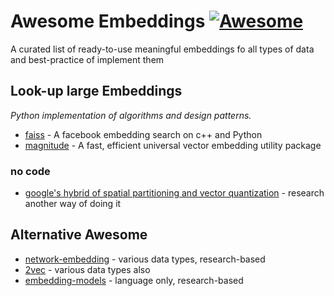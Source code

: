 # Awesome Embeddings [![Awesome](https://cdn.rawgit.com/sindresorhus/awesome/d7305f38d29fed78fa85652e3a63e154dd8e8829/media/badge.svg)](https://github.com/sindresorhus/awesome)
A curated list of ready-to-use meaningful embeddings fo all types of data and best-practice of implement them


## Look-up large Embeddings

*Python implementation of algorithms and design patterns.*

* [faiss](https://github.com/facebookresearch/faiss) - A facebook embedding search on c++ and Python
* [magnitude](https://github.com/plasticityai/magnitude) - A fast, efficient universal vector embedding utility package

### no code
* [google's hybrid of spatial partitioning and vector quantization](https://ai.googleblog.com/2018/09/googles-next-generation-music.html) - research another way of doing it


## Alternative Awesome

* [network-embedding](https://github.com/chihming/awesome-network-embedding) - various data types, research-based
* [2vec](https://github.com/MaxwellRebo/awesome-2vec) - various data types also
* [embedding-models](https://github.com/Hironsan/awesome-embedding-models) - language only, research-based


